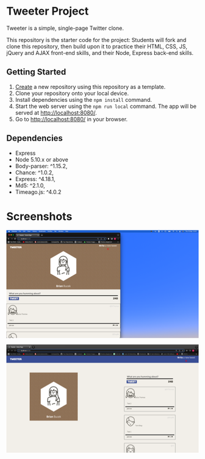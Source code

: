# Tweeter Project

Tweeter is a simple, single-page Twitter clone.

This repository is the starter code for the project: Students will fork and clone this repository, then build upon it to practice their HTML, CSS, JS, jQuery and AJAX front-end skills, and their Node, Express back-end skills.

## Getting Started

1. [Create](https://docs.github.com/en/repositories/creating-and-managing-repositories/creating-a-repository-from-a-template) a new repository using this repository as a template.
2. Clone your repository onto your local device.
3. Install dependencies using the `npm install` command.
4. Start the web server using the `npm run local` command. The app will be served at <http://localhost:8080/>.
5. Go to <http://localhost:8080/> in your browser.

## Dependencies

- Express
- Node 5.10.x or above
- Body-parser: ^1.15.2,
- Chance: ^1.0.2,
- Express: ^4.18.1,
- Md5: ^2.1.0,
- Timeago.js: ^4.0.2

# Screenshots

!["Smaller screen style"](public/images/Smaller%20Screen%20Style.png)

!["Larger screen style"](./public/images/Desktop%20Style.png)
